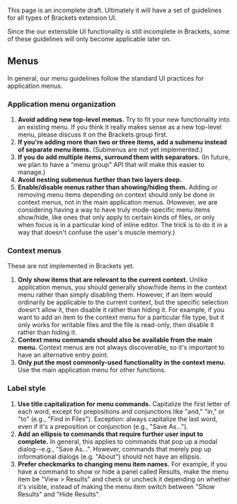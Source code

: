 This page is an incomplete draft. Ultimately it will have a set of guidelines for all types of Brackets extension UI.

Since the our extensible UI functionality is still incomplete in Brackets, some of these guidelines will only become applicable later on.

## Menus

In general, our menu guidelines follow the standard UI practices for application menus.

### Application menu organization

1. **Avoid adding new top-level menus.** Try to fit your new functionality into an existing menu. If you think it really makes sense as a new top-level menu, please discuss it on the Brackets group first.
2. **If you're adding more than two or three items, add a submenu instead of separate menu items.** (Submenus are not yet implemented.)
3. **If you do add multiple items, surround them with separators.** (In future, we plan to have a "menu group" API that will make this easier to manage.)
4. **Avoid nesting submenus further than two layers deep.**
5. **Enable/disable menus rather than showing/hiding them.** Adding or removing menu items depending on context should only be done in context menus, not in the main application menus. (However, we are considering having a way to have truly mode-specific menu items show/hide, like ones that only apply to certain kinds of files, or only when focus is in a particular kind of inline editor. The trick is to do it in a way that doesn't confuse the user's muscle memory.)

### Context menus

These are not implemented in Brackets yet.

1. **Only show items that are relevant to the current context.** Unlike application menus, you should generally show/hide items in the context menu rather than simply disabling them. However, if an item would ordinarily be applicable to the current context, but the specific selection doesn't allow it, then disable it rather than hiding it. For example, if you want to add an item to the context menu for a particular file type, but it only works for writable files and the file is read-only, then disable it rather than hiding it.
2. **Context menu commands should also be available from the main menu.** Context menus are not always discoverable, so it's important to have an alternative entry point.
3. **Only put the most commonly-used functionality in the context menu.** Use the main application menu for other functions.

### Label style

1. **Use title capitalization for menu commands.** Capitalize the first letter of each word, except for prepositions and conjunctions like "and," "in," or "to" (e.g., "Find in Files"). Exception: always capitalize the last word, even if it's a preposition or conjunction (e.g., "Save As...").
2. **Add an ellipsis to commands that require further user input to complete.** In general, this applies to commands that pop up a modal dialog--e.g., "Save As...". However, commands that merely pop up informational dialogs (e.g. "About") should not have an ellipsis.
3. **Prefer checkmarks to changing menu item names.** For example, if you have a command to show or hide a panel called Results, make the menu item be "View > Results" and check or uncheck it depending on whether it's visible, instead of making the menu item switch between "Show Results" and "Hide Results". 
